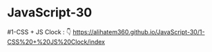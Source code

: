 # JavaScript-30

#1-CSS + JS Clock : 👇
https://alihatem360.github.io/JavaScript-30/1-CSS%20+%20JS%20Clock/index
